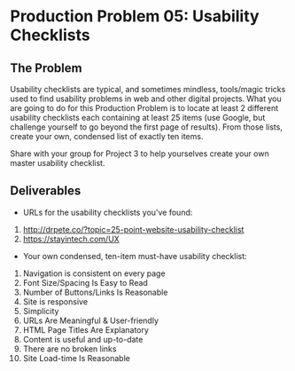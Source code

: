 # Production Problem 05: Usability Checklists

## The Problem

Usability checklists are typical, and sometimes mindless, tools/magic tricks used to find usability
problems in web and other digital projects. What you are going to do for this Production Problem is
to locate at least 2 different usability checklists each containing at least 25 items (use Google,
but challenge yourself to go beyond the first page of results). From those lists, create your own,
condensed list of exactly ten items.

Share with your group for Project 3 to help yourselves create
your own master usability checklist.

## Deliverables

* URLs for the usability checklists you've found:

1. http://drpete.co/?topic=25-point-website-usability-checklist
2. https://stayintech.com/UX

* Your own condensed, ten-item must-have usability checklist:

1. Navigation is consistent on every page
2. Font Size/Spacing Is Easy to Read
3. Number of Buttons/Links Is Reasonable
4. Site is responsive
5. Simplicity
6. URLs Are Meaningful & User-friendly
7. HTML Page Titles Are Explanatory
8. Content is useful and up-to-date
9. There are no broken links
10. Site Load-time Is Reasonable

